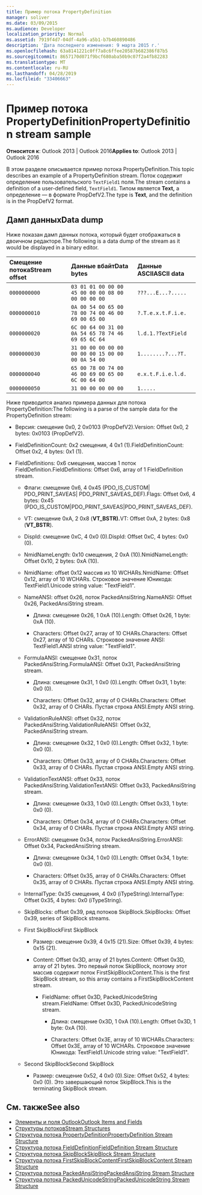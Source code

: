 ```yaml
---
title: Пример потока PropertyDefinition
manager: soliver
ms.date: 03/09/2015
ms.audience: Developer
localization_priority: Normal
ms.assetid: 7919f4d7-04df-4a96-a5b1-b7b460890486
description: 'Дата последнего изменения: 9 марта 2015 г.'
ms.openlocfilehash: 63a8141221c0ff7a8c6ffee20587b682386f87b5
ms.sourcegitcommit: 8657170d071f9bcf680aba50b9c07f2a4fb82283
ms.translationtype: MT
ms.contentlocale: ru-RU
ms.lasthandoff: 04/28/2019
ms.locfileid: "33406663"
---
```

# <a name="propertydefinition-stream-sample"></a><span data-ttu-id="f1839-103">Пример потока PropertyDefinition</span><span class="sxs-lookup"><span data-stu-id="f1839-103">PropertyDefinition stream sample</span></span>

<span data-ttu-id="f1839-104">**Относится к**: Outlook 2013 | Outlook 2016</span><span class="sxs-lookup"><span data-stu-id="f1839-104">**Applies to**: Outlook 2013 | Outlook 2016</span></span> 
  
<span data-ttu-id="f1839-105">В этом разделе описывается пример потока PropertyDefinition.</span><span class="sxs-lookup"><span data-stu-id="f1839-105">This topic describes an example of a PropertyDefinition stream.</span></span> <span data-ttu-id="f1839-106">Поток содержит определение пользовательского  `TextField1` поля.</span><span class="sxs-lookup"><span data-stu-id="f1839-106">The stream contains a definition of a user-defined field,  `TextField1`.</span></span> <span data-ttu-id="f1839-107">Типом является **Text,** а определение — в формате PropDefV2.</span><span class="sxs-lookup"><span data-stu-id="f1839-107">The type is **Text**, and the definition is in the PropDefV2 format.</span></span>
  
## <a name="data-dump"></a><span data-ttu-id="f1839-108">Дамп данных</span><span class="sxs-lookup"><span data-stu-id="f1839-108">Data dump</span></span>

<span data-ttu-id="f1839-109">Ниже показан дамп данных потока, который будет отображаться в двоичном редакторе.</span><span class="sxs-lookup"><span data-stu-id="f1839-109">The following is a data dump of the stream as it would be displayed in a binary editor.</span></span>
  
|<span data-ttu-id="f1839-110">Смещение потока</span><span class="sxs-lookup"><span data-stu-id="f1839-110">Stream offset</span></span>|<span data-ttu-id="f1839-111">Данные вбайт</span><span class="sxs-lookup"><span data-stu-id="f1839-111">Data bytes</span></span>|<span data-ttu-id="f1839-112">Данные ASCII</span><span class="sxs-lookup"><span data-stu-id="f1839-112">ASCII data</span></span>|
|:-----|:-----|:-----|
| `0000000000` <br/> | `03 01 01 00 00 00 45 00 00 00 08 00 00 00 00 00` <br/> | `???...E...?.....` <br/> |
| `0000000010` <br/> | `0A 00 54 00 65 00 78 00 74 00 46 00 69 00 65 00` <br/> | `?.T.e.x.t.F.i.e.` <br/> |
| `0000000020` <br/> | `6C 00 64 00 31 00 0A 54 65 78 74 46 69 65 6C 64` <br/> | `l.d.1.?TextField` <br/> |
| `0000000030` <br/> | `31 00 00 00 00 00 00 00 00 15 00 00 00 0A 54 00` <br/> | `1........?...?T.` <br/> |
| `0000000040` <br/> | `65 00 78 00 74 00 46 00 69 00 65 00 6C 00 64 00` <br/> | `e.x.t.F.i.e.l.d.` <br/> |
| `0000000050` <br/> | `31 00 00 00 00 00` <br/> | `1.....` <br/> |
   
<span data-ttu-id="f1839-113">Ниже приводится анализ примера данных для потока PropertyDefinition:</span><span class="sxs-lookup"><span data-stu-id="f1839-113">The following is a parse of the sample data for the PropertyDefinition stream:</span></span>
  
- <span data-ttu-id="f1839-114">Версия: смещение 0x0, 2 0x0103 (PropDefV2).</span><span class="sxs-lookup"><span data-stu-id="f1839-114">Version: Offset 0x0, 2 bytes: 0x0103 (PropDefV2).</span></span>
    
- <span data-ttu-id="f1839-115">FieldDefinitionCount: 0x2 смещения, 4 0x1 (1).</span><span class="sxs-lookup"><span data-stu-id="f1839-115">FieldDefinitionCount: Offset 0x2, 4 bytes: 0x1 (1).</span></span>
    
- <span data-ttu-id="f1839-116">FieldDefinitions: 0x6 смещения, массив 1 поток FieldDefinition.</span><span class="sxs-lookup"><span data-stu-id="f1839-116">FieldDefinitions: Offset 0x6, array of 1 FieldDefinition stream.</span></span>
    
  - <span data-ttu-id="f1839-117">Флаги: смещение 0x6, 4 0x45 (PDO_IS_CUSTOM| PDO_PRINT_SAVEAS| PDO_PRINT_SAVEAS_DEF).</span><span class="sxs-lookup"><span data-stu-id="f1839-117">Flags: Offset 0x6, 4 bytes: 0x45 (PDO_IS_CUSTOM|PDO_PRINT_SAVEAS|PDO_PRINT_SAVEAS_DEF).</span></span>
    
  - <span data-ttu-id="f1839-118">VT: смещение 0xA, 2 0x8 (**VT_BSTR).**</span><span class="sxs-lookup"><span data-stu-id="f1839-118">VT: Offset 0xA, 2 bytes: 0x8 (**VT_BSTR**).</span></span>
    
  - <span data-ttu-id="f1839-119">DispId: смещение 0xC, 4 0x0 (0).</span><span class="sxs-lookup"><span data-stu-id="f1839-119">DispId: Offset 0xC, 4 bytes: 0x0 (0).</span></span>
    
  - <span data-ttu-id="f1839-120">NmidNameLength: 0x10 смещения, 2 0xA (10).</span><span class="sxs-lookup"><span data-stu-id="f1839-120">NmidNameLength: Offset 0x10, 2 bytes: 0xA (10).</span></span>
    
  - <span data-ttu-id="f1839-121">NmidName: offset 0x12 массив из 10 WCHARs.</span><span class="sxs-lookup"><span data-stu-id="f1839-121">NmidName: Offset 0x12, array of 10 WCHARs.</span></span> <span data-ttu-id="f1839-122">Строковое значение Юникода: TextField1.</span><span class="sxs-lookup"><span data-stu-id="f1839-122">Unicode string value: "TextField1".</span></span>
    
  - <span data-ttu-id="f1839-123">NameANSI: offset 0x26, поток PackedAnsiString.</span><span class="sxs-lookup"><span data-stu-id="f1839-123">NameANSI: Offset 0x26, PackedAnsiString stream.</span></span>
    
    - <span data-ttu-id="f1839-124">Длина: смещение 0x26, 1 0xA (10).</span><span class="sxs-lookup"><span data-stu-id="f1839-124">Length: Offset 0x26, 1 byte: 0xA (10).</span></span>
      
    - <span data-ttu-id="f1839-125">Characters: Offset 0x27, array of 10 CHARs.</span><span class="sxs-lookup"><span data-stu-id="f1839-125">Characters: Offset 0x27, array of 10 CHARs.</span></span> <span data-ttu-id="f1839-126">Строковое значение ANSI: TextField1.</span><span class="sxs-lookup"><span data-stu-id="f1839-126">ANSI string value: "TextField1".</span></span>
    
  - <span data-ttu-id="f1839-127">FormulaANSI: смещение 0x31, поток PackedAnsiString.</span><span class="sxs-lookup"><span data-stu-id="f1839-127">FormulaANSI: Offset 0x31, PackedAnsiString stream.</span></span>
    
    - <span data-ttu-id="f1839-128">Длина: смещение 0x31, 1 0x0 (0).</span><span class="sxs-lookup"><span data-stu-id="f1839-128">Length: Offset 0x31, 1 byte: 0x0 (0).</span></span>
      
    - <span data-ttu-id="f1839-129">Characters: Offset 0x32, array of 0 CHARs.</span><span class="sxs-lookup"><span data-stu-id="f1839-129">Characters: Offset 0x32, array of 0 CHARs.</span></span> <span data-ttu-id="f1839-130">Пустая строка ANSI.</span><span class="sxs-lookup"><span data-stu-id="f1839-130">Empty ANSI string.</span></span>
    
  - <span data-ttu-id="f1839-131">ValidationRuleANSI: offset 0x32, поток PackedAnsiString.</span><span class="sxs-lookup"><span data-stu-id="f1839-131">ValidationRuleANSI: Offset 0x32, PackedAnsiString stream.</span></span>
    
    - <span data-ttu-id="f1839-132">Длина: смещение 0x32, 1 0x0 (0).</span><span class="sxs-lookup"><span data-stu-id="f1839-132">Length: Offset 0x32, 1 byte: 0x0 (0).</span></span>
      
    - <span data-ttu-id="f1839-133">Characters: Offset 0x33, array of 0 CHARs.</span><span class="sxs-lookup"><span data-stu-id="f1839-133">Characters: Offset 0x33, array of 0 CHARs.</span></span> <span data-ttu-id="f1839-134">Пустая строка ANSI.</span><span class="sxs-lookup"><span data-stu-id="f1839-134">Empty ANSI string.</span></span>
    
  - <span data-ttu-id="f1839-135">ValidationTextANSI: offset 0x33, поток PackedAnsiString.</span><span class="sxs-lookup"><span data-stu-id="f1839-135">ValidationTextANSI: Offset 0x33, PackedAnsiString stream.</span></span>
    
    - <span data-ttu-id="f1839-136">Длина: смещение 0x33, 1 0x0 (0).</span><span class="sxs-lookup"><span data-stu-id="f1839-136">Length: Offset 0x33, 1 byte: 0x0 (0).</span></span>
      
    - <span data-ttu-id="f1839-137">Characters: Offset 0x34, array of 0 CHARs.</span><span class="sxs-lookup"><span data-stu-id="f1839-137">Characters: Offset 0x34, array of 0 CHARs.</span></span> <span data-ttu-id="f1839-138">Пустая строка ANSI.</span><span class="sxs-lookup"><span data-stu-id="f1839-138">Empty ANSI string.</span></span>
    
  - <span data-ttu-id="f1839-139">ErrorANSI: смещение 0x34, поток PackedAnsiString.</span><span class="sxs-lookup"><span data-stu-id="f1839-139">ErrorANSI: Offset 0x34, PackedAnsiString stream.</span></span>
    
    - <span data-ttu-id="f1839-140">Длина: смещение 0x34, 1 0x0 (0).</span><span class="sxs-lookup"><span data-stu-id="f1839-140">Length: Offset 0x34, 1 byte: 0x0 (0).</span></span>
      
    - <span data-ttu-id="f1839-141">Characters: Offset 0x35, array of 0 CHARs.</span><span class="sxs-lookup"><span data-stu-id="f1839-141">Characters: Offset 0x35, array of 0 CHARs.</span></span> <span data-ttu-id="f1839-142">Пустая строка ANSI.</span><span class="sxs-lookup"><span data-stu-id="f1839-142">Empty ANSI string.</span></span>
    
  - <span data-ttu-id="f1839-143">InternalType: 0x35 смещения, 4 0x0 (iTypeString).</span><span class="sxs-lookup"><span data-stu-id="f1839-143">InternalType: Offset 0x35, 4 bytes: 0x0 (iTypeString).</span></span>
    
  - <span data-ttu-id="f1839-144">SkipBlocks: offset 0x39, ряд потоков SkipBlock.</span><span class="sxs-lookup"><span data-stu-id="f1839-144">SkipBlocks: Offset 0x39, series of SkipBlock streams.</span></span>
    
  - <span data-ttu-id="f1839-145">First SkipBlock</span><span class="sxs-lookup"><span data-stu-id="f1839-145">First SkipBlock</span></span>
    
    - <span data-ttu-id="f1839-146">Размер: смещение 0x39, 4 0x15 (21).</span><span class="sxs-lookup"><span data-stu-id="f1839-146">Size: Offset 0x39, 4 bytes: 0x15 (21).</span></span>
      
    - <span data-ttu-id="f1839-147">Content: Offset 0x3D, array of 21 bytes.</span><span class="sxs-lookup"><span data-stu-id="f1839-147">Content: Offset 0x3D, array of 21 bytes.</span></span> <span data-ttu-id="f1839-148">Это первый поток SkipBlock, поэтому этот массив содержит поток FirstSkipBlockContent.</span><span class="sxs-lookup"><span data-stu-id="f1839-148">This is the first SkipBlock stream, so this array contains a FirstSkipBlockContent stream.</span></span>
      
      - <span data-ttu-id="f1839-149">FieldName: offset 0x3D, PackedUnicodeString stream.</span><span class="sxs-lookup"><span data-stu-id="f1839-149">FieldName: Offset 0x3D, PackedUnicodeString stream.</span></span>
        
        - <span data-ttu-id="f1839-150">Длина: смещение 0x3D, 1 0xA (10).</span><span class="sxs-lookup"><span data-stu-id="f1839-150">Length: Offset 0x3D, 1 byte: 0xA (10).</span></span>
          
        - <span data-ttu-id="f1839-151">Characters: Offset 0x3E, array of 10 WCHARs.</span><span class="sxs-lookup"><span data-stu-id="f1839-151">Characters: Offset 0x3E, array of 10 WCHARs.</span></span> <span data-ttu-id="f1839-152">Строковое значение Юникода: TextField1.</span><span class="sxs-lookup"><span data-stu-id="f1839-152">Unicode string value: "TextField1".</span></span>
    
  - <span data-ttu-id="f1839-153">Second SkipBlock</span><span class="sxs-lookup"><span data-stu-id="f1839-153">Second SkipBlock</span></span>
    
    - <span data-ttu-id="f1839-154">Размер: смещение 0x52, 4 0x0 (0).</span><span class="sxs-lookup"><span data-stu-id="f1839-154">Size: Offset 0x52, 4 bytes: 0x0 (0).</span></span> <span data-ttu-id="f1839-155">Это завершающий поток SkipBlock.</span><span class="sxs-lookup"><span data-stu-id="f1839-155">This is the terminating SkipBlock stream.</span></span>
    
## <a name="see-also"></a><span data-ttu-id="f1839-156">См. также</span><span class="sxs-lookup"><span data-stu-id="f1839-156">See also</span></span>

- [<span data-ttu-id="f1839-157">Элементы и поля Outlook</span><span class="sxs-lookup"><span data-stu-id="f1839-157">Outlook Items and Fields</span></span>](outlook-items-and-fields.md)
- [<span data-ttu-id="f1839-158">Структуры потоков</span><span class="sxs-lookup"><span data-stu-id="f1839-158">Stream Structures</span></span>](stream-structures.md)
- [<span data-ttu-id="f1839-159">Структура потока PropertyDefinition</span><span class="sxs-lookup"><span data-stu-id="f1839-159">PropertyDefinition Stream Structure</span></span>](propertydefinition-stream-structure.md)
- [<span data-ttu-id="f1839-160">Структура потока FieldDefinition</span><span class="sxs-lookup"><span data-stu-id="f1839-160">FieldDefinition Stream Structure</span></span>](fielddefinition-stream-structure.md)
- [<span data-ttu-id="f1839-161">Структура потока SkipBlock</span><span class="sxs-lookup"><span data-stu-id="f1839-161">SkipBlock Stream Structure</span></span>](skipblock-stream-structure.md)
- [<span data-ttu-id="f1839-162">Структура потока FirstSkipBlockContent</span><span class="sxs-lookup"><span data-stu-id="f1839-162">FirstSkipBlockContent Stream Structure</span></span>](firstskipblockcontent-stream-structure.md)
- [<span data-ttu-id="f1839-163">Структура потока PackedAnsiString</span><span class="sxs-lookup"><span data-stu-id="f1839-163">PackedAnsiString Stream Structure</span></span>](packedansistring-stream-structure.md)
- [<span data-ttu-id="f1839-164">Структура потока PackedUnicodeString</span><span class="sxs-lookup"><span data-stu-id="f1839-164">PackedUnicodeString Stream Structure</span></span>](packedunicodestring-stream-structure.md)

